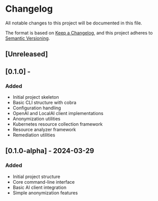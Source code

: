 # Changelog

All notable changes to this project will be documented in this file.

The format is based on [Keep a Changelog](https://keepachangelog.com/en/1.0.0/),
and this project adheres to [Semantic Versioning](https://semver.org/spec/v2.0.0.html).

## [Unreleased]

## [0.1.0] - 


### Added

- Initial project skeleton
- Basic CLI structure with cobra
- Configuration handling
- OpenAI and LocalAI client implementations
- Anonymization utilities
- Kubernetes resource collection framework
- Resource analyzer framework
- Remediation utilities

## [0.1.0-alpha] - 2024-03-29

### Added

- Initial project structure
- Core command-line interface
- Basic AI client integration
- Simple anonymization features
